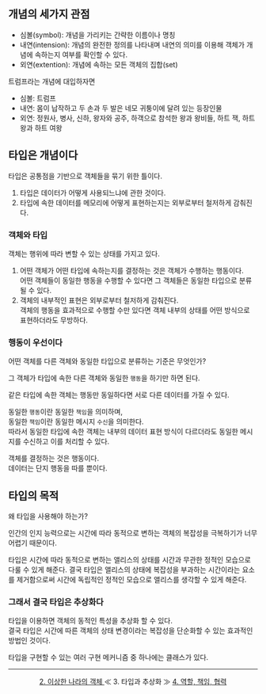 ## 개념의 세가지 관점

- 심볼(symbol): 개념을 가리키는 간략한 이름이나 명칭
- 내연(intension): 개념의 완전한 정의를 나타내며 내연의 의미를 이용해 객체가 개념에 속하는지 여부를 확인할 수 있다.
- 외연(extention): 개념에 속하는 모든 객체의 집합(set)

트럼프라는 개념에 대입하자면

- 심볼: 트럼프
- 내연: 몸이 납작하고 두 손과 두 발은 네모 귀퉁이에 달려 있는 등장인물
- 외연: 정원사, 병사, 신하, 왕자와 공주, 하객으로 참석한 왕과 왕비들, 하트 잭, 하트 왕과 하트 여왕

## 타입은 개념이다
타입은 공통점을 기반으로 객체들을 묶기 위한 틀이다.

1. 타입은 데이터가 어떻게 사용되느냐에 관한 것이다.
2. 타입에 속한 데이터를 메모리에 어떻게 표현하는지는 외부로부터 철저하게 감춰진다.

### 객체와 타입
객체는 행위에 따라 변할 수 있는 상태를 가지고 있다.

1. 어떤 객체가 어떤 타입에 속하는지를 결정하는 것은 객체가 수행하는 행동이다. <br> 어떤 객체들이 동일한 행동을 수행할 수 있다면 그 객체들은 동일한 타입으로 분류될 수 있다.
2. 객체의 내부적인 표현은 외부로부터 철저하게 감춰진다.<br> 객체의 행동을 효과적으로 수행할 수만 있다면 객체 내부의 상태를 어떤 방식으로 표현하더라도 무방하다.

### 행동이 우선이다
어떤 객체를 다른 객체와 동일한 타입으로 분류하는 기준은 무엇인가?

그 객체가 타입에 속한 다른 객체와 동일한 `행동`을 하기만 하면 된다.

같은 타입에 속한 객체는 행동만 동일하다면 서로 다른 데이터를 가질 수 있다.

동일한 `행동`이란 동일한 `책임`을 의미하며,<br> 동일한 `책임`이란 동일한 메시지 `수신`을 의미한다.<br>
따라서 동일한 타입에 속한 객체는 내부의 데이터 표현 방식이 다르더라도 동일한 메시지를 수신하고 이를 처리할 수 있다.

객체를 결정하는 것은 행동이다.<br>
데이터는 단지 행동을 따를 뿐이다.

## 타입의 목적
왜 타입을 사용해야 하는가?

인간의 인지 능력으로는 시간에 따라 동적으로 변하는 객체의 복잡성을 극복하기가 너무 어렵기 때문이다.

타입은 시간에 따라 동적으로 변하는 앨리스의 상태를 시간과 무관한 정적인 모습으로 다룰 수 있게 해준다. 결국 타입은 앨리스의 상태에 복잡성을 부과하는 시간이라는 요소를 제거함으로써 시간에 독립적인 정적인 모습으로 앨리스를 생각할 수 있게 해준다.

### 그래서 결국 타입은 추상화다
타입을 이용하면 객체의 동적인 특성을 추상화 할 수 있다.<br>
결국 타입은 시간에 따른 객체의 상태 변경이라는 복잡성을 단순화할 수 있는 효과적인 방법인 것이다.

타입을 구현할 수 있는 여러 구현 메커니즘 중 하나에는 클래스가 있다.

---

<div align="center">
<a href="https://github.com/HongYeseul/book-study/blob/main/%EA%B0%9D%EC%B2%B4%EC%A7%80%ED%96%A5%EC%9D%98-%EC%82%AC%EC%8B%A4%EA%B3%BC-%EC%98%A4%ED%95%B4/2%20-%20%EC%9D%B4%EC%83%81%ED%95%9C%20%EB%82%98%EB%9D%BC%EC%9D%98%20%EA%B0%9D%EC%B2%B4.md">
    2. 이상한 나라의 객체
</a>
≪ 3. 타입과 추상화 ≫
<a href="https://github.com/HongYeseul/book-study/blob/main/%EA%B0%9D%EC%B2%B4%EC%A7%80%ED%96%A5%EC%9D%98-%EC%82%AC%EC%8B%A4%EA%B3%BC-%EC%98%A4%ED%95%B4/4%20-%20%EC%97%AD%ED%95%A0%20%EC%B1%85%EC%9E%84%20%ED%98%91%EB%A0%A5.md">
        4. 역할, 책임, 협력
    </a>
</div>